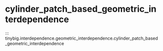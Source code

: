# cylinder_patch_based_geometric_interdependence

::: tinybig.interdependence.geometric_interdependence.cylinder_patch_based_geometric_interdependence